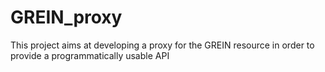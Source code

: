 # GREIN_proxy
This project aims at developing a proxy for the GREIN resource in order to provide a programmatically usable API

